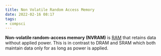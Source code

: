 ```yaml
---
title: Non Volatile Random Access Memory
date: 2022-02-16 08:17
tags:
- compsci
---
```


**Non-volatile random-access memory (NVRAM)** is [RAM](20220216081431-random-access-memory.md)
that retains data without applied power. This is in contrast to DRAM and SRAM
which both maintain data only for as long as power is applied. 
